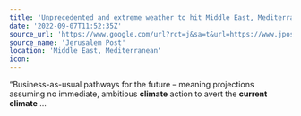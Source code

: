 ```yaml
---
title: 'Unprecedented and extreme weather to hit Middle East, Mediterranean'
date: '2022-09-07T11:52:35Z'
source_url: 'https://www.google.com/url?rct=j&sa=t&url=https://www.jpost.com/environment-and-climate-change/article-716538&ct=ga&cd=CAIyGjRiYzRlNjVlNGUwYzNjYzk6Y29tOmVuOlVT&usg=AOvVaw0qpAj6Wv1VQsiNUzltOC8P'
source_name: 'Jerusalem Post'
location: 'Middle East, Mediterranean'
icon: 
---
```


“Business-as-usual pathways for the future – meaning projections assuming no immediate, ambitious <b>climate</b> action to avert the <b>current climate</b>&nbsp;...
